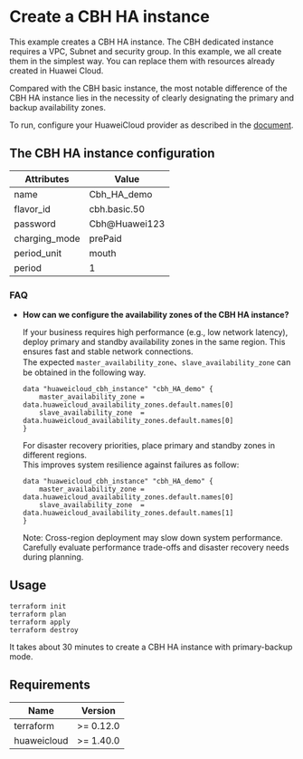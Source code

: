 # Create a CBH HA instance

This example creates a CBH HA instance. The CBH dedicated instance requires a VPC,
Subnet and security group. In this example, we all create them in the simplest
way. You can replace them with resources already created in Huawei Cloud.

Compared with the CBH basic instance, the most notable difference of the CBH HA instance
lies in the necessity of clearly designating the primary and backup availability zones.

To run, configure your HuaweiCloud provider as described in the
[document](https://registry.terraform.io/providers/huaweicloud/huaweicloud/latest/docs).

## The CBH HA instance configuration

| Attributes    | Value           |
|---------------|-----------------|
| name          | Cbh_HA_demo     |
| flavor_id     | cbh.basic.50    |
| password      | Cbh@Huawei123   |
| charging_mode | prePaid         |
| period_unit   | mouth           |
| period        | 1               |

### FAQ

- **How can we configure the availability zones of the CBH HA instance?**

    If your business requires high performance (e.g., low network latency), deploy primary and standby
    availability zones in the same region. This ensures fast and stable network connections.  
    The expected `master_availability_zone`、`slave_availability_zone` can be obtained in the following way.

    ```hcl
    data "huaweicloud_cbh_instance" "cbh_HA_demo" {
        master_availability_zone = data.huaweicloud_availability_zones.default.names[0]
        slave_availability_zone  = data.huaweicloud_availability_zones.default.names[0]
    }
    ```

    For disaster recovery priorities, place primary and standby zones in different regions.  
    This improves system resilience against failures as follow:

    ```hcl
    data "huaweicloud_cbh_instance" "cbh_HA_demo" {
        master_availability_zone = data.huaweicloud_availability_zones.default.names[0]
        slave_availability_zone  = data.huaweicloud_availability_zones.default.names[1]
    }
    ```

    Note: Cross-region deployment may slow down system performance.  
    Carefully evaluate performance trade-offs and disaster recovery needs during planning.

## Usage

```shell
terraform init
terraform plan
terraform apply
terraform destroy
```

It takes about 30 minutes to create a CBH HA instance with primary-backup mode.

## Requirements

| Name        | Version   |
|-------------|-----------|
| terraform   | >= 0.12.0 |
| huaweicloud | >= 1.40.0 |
